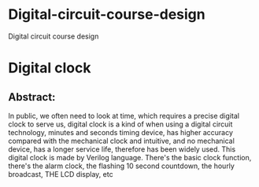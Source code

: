 # Digital-circuit-course-design
Digital circuit course design

# Digital clock

## Abstract:
In public, we often need to look at time, which requires a precise digital clock to serve us, digital clock is a kind of when using a digital circuit technology, minutes and seconds timing device, has higher accuracy compared with the mechanical clock and intuitive, and no mechanical device, has a longer service life, therefore has been widely used. This digital clock is made by Verilog language. There's the basic clock function, there's the alarm clock, the flashing 10 second countdown, the hourly broadcast, THE LCD display, etc

